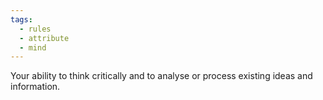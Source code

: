 ```yaml
---
tags:
  - rules
  - attribute
  - mind
---
```

Your ability to think critically and to analyse or process existing ideas and information.